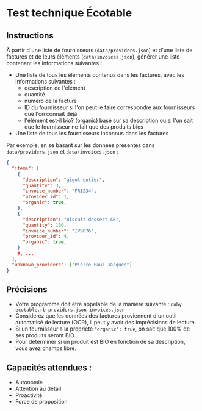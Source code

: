 # Test technique Écotable

## Instructions

À partir d'une liste de fournisseurs (`data/providers.json`) et d'une liste de factures et de leurs éléments (`data/invoices.json`), générer une liste contenant les informations suivantes :

- Une liste de tous les éléments contenus dans les factures, avec les informations suivantes :
  - description de l'élément
  - quantité
  - numéro de la facture
  - ID du fournisseur si l'on peut le faire correspondre aux fournisseurs que l'on connait déjà
  - l'élément est-il bio? (organic) basé sur sa description ou si l'on sait que le fournisseur ne fait que des produits bios
- Une liste de tous les fournisseurs inconnus dans les factures

Par exemple, en se basant sur les données présentes dans `data/providers.json` et `data/invoices.json` :

```json
{
  "items": [
    {
      "description": "gigot entier",
      "quantity": 3,
      "invoice_number": "FR1234",
      "provider_id": 1,
      "organic": true,
    },
    {
      "description": "Biscuit dessert AB",
      "quantity": 100,
      "invoice_number": "IV9876",
      "provider_id": 4,
      "organic": true,
    }
    #, ...
  ],
  "unknown_providers": ["Pierre Paul Jacques"]
}
```

## Précisions
- Votre programme doit être appelable de la manière suivante : `ruby ecotable.rb providers.json invoices.json`
- Considerez que les données des factures proviennent d'un outil automatisé de lecture (OCR), il peut y avoir des imprécisions de lecture.
- Si un fournisseur a la propriété `"organic": true`, on sait que 100% de ses produits seront BIO.
- Pour déterminer si un produit est BIO en fonction de sa description, vous avez champs libre.


## Capacités attendues :
- Autonomie
- Attention au détail
- Proactivité
- Force de proposition
